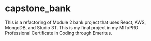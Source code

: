# capstone_bank
 This is a refactoring of Module 2 bank project that uses React, AWS, MongoDB, and Studio 3T. This is my final project in my MITxPRO Professional Certificate in Coding through Emeritus. 
